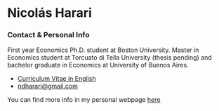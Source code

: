 # Nicolás Harari

### Contact & Personal Info

First year Economics Ph.D. student at Boston University. Master in Economics student at Torcuato di Tella University (thesis pending) and bachelor graduate in Economics at University of Buenos Aires.

- [Curriculum Vitae in English](https://ndharari.github.io/ndharari/cv/CV%20Nicolas%20Harari%20English.pdf)
- [ndharari@gmail.com](mailto:ndharari@gmail.com)

You can find more info in my personal webpage [here](https://ndharari.github.io/)
